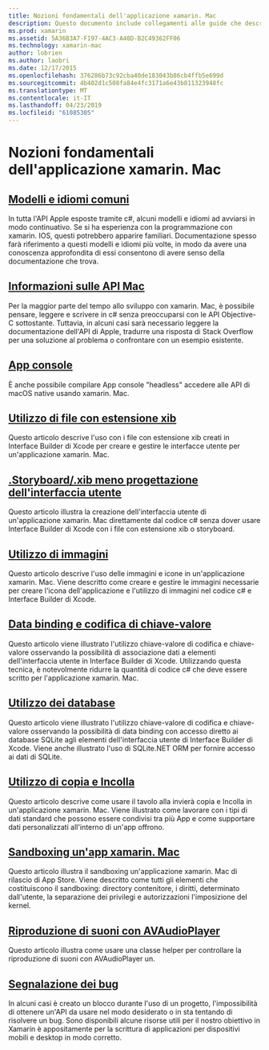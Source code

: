 ```yaml
---
title: Nozioni fondamentali dell'applicazione xamarin. Mac
description: Questo documento include collegamenti alle guide che descrivono vari concetti necessari per comprendere quando si sviluppano applicazioni xamarin. Mac.
ms.prod: xamarin
ms.assetid: 5A36B3A7-F197-4AC3-A40D-B2C49362FF06
ms.technology: xamarin-mac
author: lobrien
ms.author: laobri
ms.date: 12/17/2015
ms.openlocfilehash: 376286b73c92cba40de183043b86cb4ffb5e699d
ms.sourcegitcommit: 4b402d1c508fa84e4fc3171a6e43b811323948fc
ms.translationtype: MT
ms.contentlocale: it-IT
ms.lasthandoff: 04/23/2019
ms.locfileid: "61085305"
---
```

# <a name="xamarinmac-application-fundamentals"></a>Nozioni fondamentali dell'applicazione xamarin. Mac

## <a name="common-patterns-and-idiomsmacapp-fundamentalspatternsmd"></a>[Modelli e idiomi comuni](~/mac/app-fundamentals/patterns.md)

In tutta l'API Apple esposte tramite c#, alcuni modelli e idiomi ad avviarsi in modo continuativo. Se si ha esperienza con la programmazione con xamarin. IOS, questi potrebbero apparire familiari. Documentazione spesso farà riferimento a questi modelli e idiomi più volte, in modo da avere una conoscenza approfondita di essi consentono di avere senso della documentazione che trova.

## <a name="understanding-mac-apismacapp-fundamentalsmac-apismd"></a>[Informazioni sulle API Mac](~/mac/app-fundamentals/mac-apis.md)

Per la maggior parte del tempo allo sviluppo con xamarin. Mac, è possibile pensare, leggere e scrivere in c# senza preoccuparsi con le API Objective-C sottostante. Tuttavia, in alcuni casi sarà necessario leggere la documentazione dell'API di Apple, tradurre una risposta di Stack Overflow per una soluzione al problema o confrontare con un esempio esistente.

## <a name="console-appsmacapp-fundamentalsconsolemd"></a>[App console](~/mac/app-fundamentals/console.md)

È anche possibile compilare App console "headless" accedere alle API di macOS native usando xamarin. Mac.

## <a name="working-with-xib-filesmacapp-fundamentalsxibmd"></a>[Utilizzo di file con estensione xib](~/mac/app-fundamentals/xib.md)

Questo articolo descrive l'uso con i file con estensione xib creati in Interface Builder di Xcode per creare e gestire le interfacce utente per un'applicazione xamarin. Mac.

## <a name="storyboardxib-less-user-interface-designmacapp-fundamentalsxibless-uimd"></a>[.Storyboard/.xib meno progettazione dell'interfaccia utente](~/mac/app-fundamentals/xibless-ui.md)

Questo articolo illustra la creazione dell'interfaccia utente di un'applicazione xamarin. Mac direttamente dal codice c# senza dover usare Interface Builder di Xcode con i file con estensione xib o storyboard.

## <a name="working-with-imagesmacapp-fundamentalsimagemd"></a>[Utilizzo di immagini](~/mac/app-fundamentals/image.md)

Questo articolo descrive l'uso delle immagini e icone in un'applicazione xamarin. Mac. Viene descritto come creare e gestire le immagini necessarie per creare l'icona dell'applicazione e l'utilizzo di immagini nel codice c# e Interface Builder di Xcode.

## <a name="data-binding-and-key-value-codingmacapp-fundamentalsdatabindingmd"></a>[Data binding e codifica di chiave-valore](~/mac/app-fundamentals/databinding.md)

Questo articolo viene illustrato l'utilizzo chiave-valore di codifica e chiave-valore osservando la possibilità di associazione dati a elementi dell'interfaccia utente in Interface Builder di Xcode. Utilizzando questa tecnica, è notevolmente ridurre la quantità di codice c# che deve essere scritto per l'applicazione xamarin. Mac. 

## <a name="working-with-databasesmacapp-fundamentalsdatabasesmd"></a>[Utilizzo dei database](~/mac/app-fundamentals/databases.md)

Questo articolo viene illustrato l'utilizzo chiave-valore di codifica e chiave-valore osservando la possibilità di data binding con accesso diretto ai database SQLite agli elementi dell'interfaccia utente di Interface Builder di Xcode. Viene anche illustrato l'uso di SQLite.NET ORM per fornire accesso ai dati di SQLite.

## <a name="working-with-copy-and-pastemacapp-fundamentalscopy-pastemd"></a>[Utilizzo di copia e Incolla](~/mac/app-fundamentals/copy-paste.md)

Questo articolo descrive come usare il tavolo alla invierà copia e Incolla in un'applicazione xamarin. Mac. Viene illustrato come lavorare con i tipi di dati standard che possono essere condivisi tra più App e come supportare dati personalizzati all'interno di un'app offrono.

## <a name="sandboxing-a-xamarinmac-appmacapp-fundamentalssandboxingmd"></a>[Sandboxing un'app xamarin. Mac](~/mac/app-fundamentals/sandboxing.md)

Questo articolo illustra il sandboxing un'applicazione xamarin. Mac di rilascio di App Store. Viene descritto come tutti gli elementi che costituiscono il sandboxing: directory contenitore, i diritti, determinato dall'utente, la separazione dei privilegi e autorizzazioni l'imposizione del kernel.

## <a name="playing-sound-with-avaudioplayermacapp-fundamentalssoundsmd"></a>[Riproduzione di suoni con AVAudioPlayer](~/mac/app-fundamentals/sounds.md)

Questo articolo illustra come usare una classe helper per controllare la riproduzione di suoni con AVAudioPlayer un.

## <a name="reporting-bugsmacapp-fundamentalstroubleshootingmd"></a>[Segnalazione dei bug](~/mac/app-fundamentals/troubleshooting.md)

In alcuni casi è creato un blocco durante l'uso di un progetto, l'impossibilità di ottenere un'API da usare nel modo desiderato o in sta tentando di risolvere un bug. Sono disponibili alcune risorse utili per il nostro obiettivo in Xamarin è appositamente per la scrittura di applicazioni per dispositivi mobili e desktop in modo corretto.
